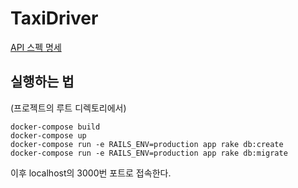 # TaxiDriver
 
[API 스펙 명세](http://wiki.dramancompany.com/display/~%EC%9E%84%EC%84%B1%EB%AF%BC/TaxiDriver)
 
## 실행하는 법
 
(프로젝트의 루트 디렉토리에서)

    docker-compose build
    docker-compose up
    docker-compose run -e RAILS_ENV=production app rake db:create
    docker-compose run -e RAILS_ENV=production app rake db:migrate

이후 localhost의 3000번 포트로 접속한다.
